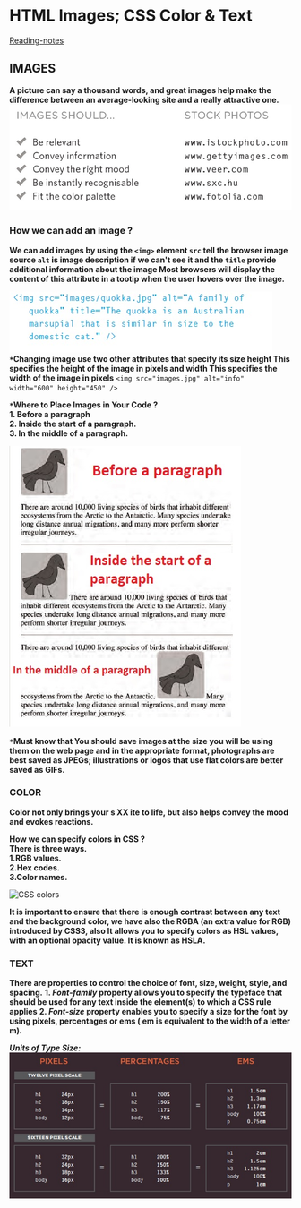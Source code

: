 # HTML Images; CSS Color & Text

[Reading-notes](https://odehyazan.github.io/reading-notes/)

## IMAGES

**A picture can say a thousand words, and great
images help make the difference between an
average-looking site and a really attractive  one.**
![img](../img/imgstock.jpg)

### How we can add an image ?

**We can add images by using the `<img>` element `src` tell the browser image source `alt` is image description if we can't see it and the `title` provide additional information about the image Most browsers will display the content of this attribute in a tootip when the user hovers over the image.**

![img](../img/imgelement.jpg)
**`*`Changing image use two other attributes that specify its size height This specifies the height of the image in pixels and width This specifies the width of the image in pixels**
`<img src="images.jpg" alt="info" width="600" height="450" />`

**`*`Where to Place Images in Your Code ? <br>1. Before a paragraph <br>2. Inside the start of a paragraph.<br>3. In the middle of a paragraph.**

![img](../img/pImg.jpg)

**`*`Must know that You should save images at the size you will be using them on the web page and in the appropriate format, photographs are best saved as JPEGs; illustrations or logos that use flat colors are better saved as GIFs.**

### COLOR

**Color not only brings your s XX ite to life, but also helps convey the mood and evokes reactions.**

**How we can specify colors in CSS ?<br> There is three ways.<br>1.RGB values.<br>2.Hex codes.<br>3.Color names.**

![CSS colors](https://cdn.educba.com/academy/wp-content/uploads/2020/03/CSS-Color-Codes.jpg)

**It is important to ensure that there is enough contrast
between any text and the background color, we have also the RGBA (an extra value for RGB) introduced by CSS3, also It allows you to specify colors as HSL values, with an optional opacity value. It is known as HSLA.**

### TEXT

**There are properties to control the choice of font, size,
weight, style, and spacing.**
**1. ***Font-family*** property allows you to specify the typeface that should be used for any text inside the element(s) to which a CSS rule applies**
**2. ***Font-size*** property enables you to specify a size for the font by using pixels, percentages or ems ( em is equivalent to the width of a letter m).**

***Units of Type Size:***
![img](../img/font.jpg)

